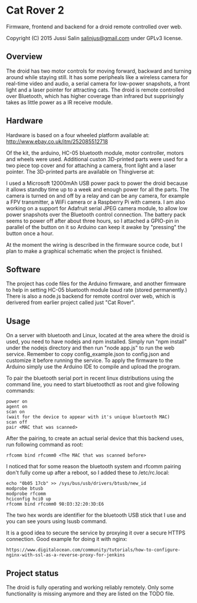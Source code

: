 Cat Rover 2
===========

Firmware, frontend and backend for a droid remote controlled over web.

Copyright (C) 2015 Jussi Salin <salinjus@gmail.com> under GPLv3 license.

Overview
--------
The droid has two motor controls for moving forward, backward and turning around while staying still. It has some peripheals like a wireless camera for real-time video and audio, a serial camera for low-power snapshots, a front light and a laser pointer for attracting cats. The droid is remote controlled over Bluetooth, which has higher coverage than infrared but supprisingly takes as little power as a IR receive module.

Hardware
--------

Hardware is based on a four wheeled platform available at: http://www.ebay.co.uk/itm/252085512718

Of the kit, the arduino, HC-05 bluetooth module, motor controller, motors and wheels were used. Additional custon 3D-printed parts were used for a two piece top cover and for attaching a camera, front light and a laser pointer. The 3D-printed parts are available on Thingiverse at:

I used a Microsoft 12000mAh USB power pack to power the droid because it allows standby time up to a week and enough power for all the parts. The camera is turned on and off by a relay and can be any camera, for example a FPV transmitter, a WiFi camera or a Raspberry Pi with camera. I am also working on a support for Adafruit serial JPEG camera module, to allow low power snapshots over the Bluetooth control connection. The battery pack seems to power off after about three hours, so I attached a GPIO-pin in parallel of the button on it so Arduino can keep it awake by "pressing" the button once a hour.

At the moment the wiring is described in the firmware source code, but I plan to make a graphical schematic when the project is finished.

Software
--------

The project has code files for the Arduino firmware, and another firmware to help in setting HC-05 bluetooth module baud rate (stored permanently.) There is also a node.js backend for remote control over web, which is derivered from earlier project called just "Cat Rover".

Usage
-----

On a server with bluetooth and Linux, located at the area where the droid is used, you need to have nodejs and npm installed. Simply run "npm install" under the nodejs directory and then run "node app.js" to run the web service. Remember to copy config_example.json to config.json and customize it before running the service. To apply the firmware to the Arduino simply use the Arduino IDE to compile and upload the program.

To pair the bluetooth serial port in recent linux distributions using the command line, you need to start bluetoothctl as root and give following commands:

	power on
	agent on
	scan on
	(wait for the device to appear with it's unique bluetooth MAC)
	scan off
	pair <MAC that was scanned>

After the pairing, to create an actual serial device that this backend uses, run following command as root:

	rfcomm bind rfcomm0 <The MAC that was scanned before>

I noticed that for some reason the bluetooth system and rfcomm pairing don't fully come up after a reboot, so I added these to /etc/rc.local:

	echo "0b05 17cb" >> /sys/bus/usb/drivers/btusb/new_id
	modprobe btusb
	modprobe rfcomm
	hciconfig hci0 up
	rfcomm bind rfcomm0 98:D3:32:20:3D:E6

The two hex words are identifier for the bluetooth USB stick that I use and you can see yours using lsusb command.

It is a good idea to secure the service by proxying it over a secure HTTPS connection. Good example for doing it with nginx:

	https://www.digitalocean.com/community/tutorials/how-to-configure-nginx-with-ssl-as-a-reverse-proxy-for-jenkins

Project status
--------------

The droid is fully operating and working reliably remotely. Only some functionality is missing anymore and they are listed on the TODO file.
